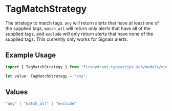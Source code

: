 # TagMatchStrategy

The strategy to match tags. `any` will return alerts that have at least one of the supplied tags, `match_all` will return only alerts that have all of the supplied tags, and `exclude` will only return alerts that have none of the supplied tags. This currently only works for Signals alerts.

## Example Usage

```typescript
import { TagMatchStrategy } from "firehydrant-typescript-sdk/models/operations";

let value: TagMatchStrategy = "any";
```

## Values

```typescript
"any" | "match_all" | "exclude"
```